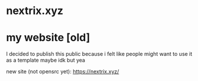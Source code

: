 # nextrix.xyz
# my website [old]

I decided to publish this public because i felt like people might want to use it as a template maybe idk but yea

new site (not opensrc yet): https://nextrix.xyz/

